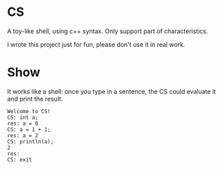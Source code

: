 # CS
A toy-like shell, using c++ syntax. Only support part of characteristics.

I wrote this project just for fun, please don't use it in real work.

# Show
It works like a shell: once you type in a sentence, the CS could evaluate it and print the result.
```
Welcome to CS!
CS: int a;
res: a = 0
CS: a = 1 + 1;
res: a = 2
CS: println(a);
2
res: 
CS: exit
```
